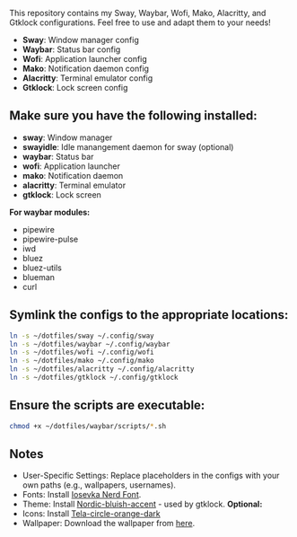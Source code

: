 This repository contains my Sway, Waybar, Wofi, Mako, Alacritty, and Gtklock configurations. Feel free to use and adapt them to your needs!

- **Sway**: Window manager config
- **Waybar**: Status bar config
- **Wofi**: Application launcher config
- **Mako**: Notification daemon config
- **Alacritty**: Terminal emulator config
- **Gtklock**: Lock screen config

## Make sure you have the following installed:
- **sway**: Window manager
- **swayidle**: Idle manangement daemon for sway (optional)
- **waybar**: Status bar
- **wofi**: Application launcher
- **mako**: Notification daemon
- **alacritty**: Terminal emulator
- **gtklock**: Lock screen

**For waybar modules:**
- pipewire
- pipewire-pulse
- iwd
- bluez
- bluez-utils
- blueman
- curl

## Symlink the configs to the appropriate locations:
```bash
ln -s ~/dotfiles/sway ~/.config/sway
ln -s ~/dotfiles/waybar ~/.config/waybar
ln -s ~/dotfiles/wofi ~/.config/wofi
ln -s ~/dotfiles/mako ~/.config/mako
ln -s ~/dotfiles/alacritty ~/.config/alacritty
ln -s ~/dotfiles/gtklock ~/.config/gtklock
```

## Ensure the scripts are executable:
```bash
chmod +x ~/dotfiles/waybar/scripts/*.sh
```

## Notes
- User-Specific Settings: Replace placeholders in the configs with your own paths (e.g., wallpapers, usernames).
- Fonts: Install [Iosevka Nerd Font](https://github.com/ryanoasis/nerd-fonts/tree/master/patched-fonts/Iosevka).
- Theme: Install [Nordic-bluish-accent](https://www.gnome-look.org/p/1267246) - used by gtklock.
**Optional:**
- Icons: Install [Tela-circle-orange-dark](https://github.com/vinceliuice/Tela-circle-icon-theme)
- Wallpaper: Download the wallpaper from [here](https://wall.alphacoders.com/big.php?i=1347602).
